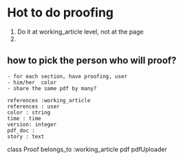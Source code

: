 # Hot to do proofing

1. Do it at working_article level, not at the page
2. 

## how to pick the person who will proof?
    - for each section, have proofing, user
    - him/her  color
    - share the same pdf by many?

    references :working_article
    references : user
    color : string
    time : time
    version: integer
    pdf_doc :
    story : text

class Proof
    belongs_to :working_article
    pdf    pdfUploader